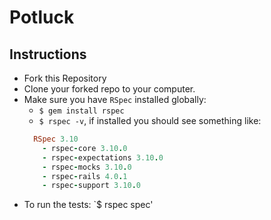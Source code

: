 # Potluck

## Instructions

* Fork this Repository
* Clone your forked repo to your computer.
* Make sure you have `RSpec` installed globally:
  - `$ gem install rspec`
  - `$ rspec -v`, if installed you should see something like:
  ```rb
    RSpec 3.10
      - rspec-core 3.10.0
      - rspec-expectations 3.10.0
      - rspec-mocks 3.10.0
      - rspec-rails 4.0.1
      - rspec-support 3.10.0
  ```
 - To run the tests: `$ rspec spec'

## 
